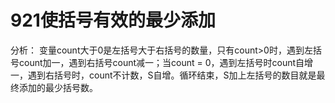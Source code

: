 # 921使括号有效的最少添加
分析：
变量count大于0是左括号大于右括号的数量，只有count>0时，遇到左括号count加一，遇到右括号count减一；当count = 0，遇到左括号时count自增一，遇到右括号时，count不计数，S自增。循环结束，S加上左括号的数目就是最终添加的最少括号数。